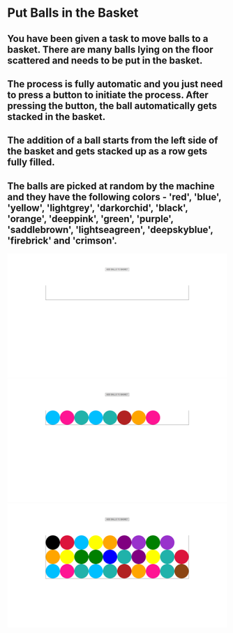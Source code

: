 # Put Balls in the Basket



## You have been given a task to move balls to a basket. There are many balls lying on the floor scattered and needs to be put in the basket.
## The process is fully automatic and you just need to press a button to initiate the process. After pressing the button, the ball automatically gets stacked in the basket.
## The addition of a ball starts from the left side of the basket and gets stacked up as a row gets fully filled.
## The balls are picked at random by the machine and they have the following colors - 'red', 'blue', 'yellow', 'lightgrey', 'darkorchid', 'black', 'orange', 'deeppink', 'green', 'purple', 'saddlebrown', 'lightseagreen', 'deepskyblue', 'firebrick' and 'crimson'.


![image 1](project_images/image1.png)
![image 2](project_images/image2.png)
![image 3](project_images/image3.png)

